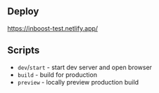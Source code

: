 ## Deploy
https://inboost-test.netlify.app/

## Scripts

- `dev`/`start` - start dev server and open browser
- `build` - build for production
- `preview` - locally preview production build

